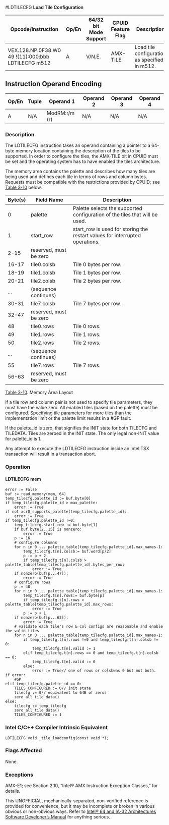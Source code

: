 #LDTILECFG
**Load Tile Configuration**

| Opcode/Instruction                                 | Op/En | 64/32 bit Mode Support | CPUID Feature Flag | Description                                   |
| -------------------------------------------------- | ----- | ---------------------- | ------------------ | --------------------------------------------- |
| VEX.128.NP.0F38.W0 49 !(11):000:bbb LDTILECFG m512 | A     | V/N.E.                 | AMX-TILE           | Load tile configuration as specified in m512. |

## Instruction Operand Encoding

| Op/En | Tuple | Operand 1     | Operand 2 | Operand 3 | Operand 4 |
| ----- | ----- | ------------- | --------- | --------- | --------- |
| A     | N/A   | ModRM:r/m (r) | N/A       | N/A       | N/A       |

### Description

The LDTILECFG instruction takes an operand containing a pointer to a 64-byte memory location containing the description of the tiles to be supported. In order to configure the tiles, the AMX-TILE bit in CPUID must be set and the operating system has to have enabled the tiles architecture.

The memory area contains the palette and describes how many tiles are being used and defines each tile in terms of rows and column bytes. Requests must be compatible with the restrictions provided by CPUID; see [Table 3-10](/x86/cpuid#tbl-3-10) below.

| Byte(s) | Field Name             | Description                                                                  |
| ------- | ---------------------- | ---------------------------------------------------------------------------- |
| 0       | palette                | Palette selects the supported configuration of the tiles that will be used.  |
| 1       | start_row              | start_row is used for storing the restart values for interrupted operations. |
| 2-15    | reserved, must be zero |                                                                              |
| 16-17   | tile0.colsb            | Tile 0 bytes per row.                                                        |
| 18-19   | tile1.colsb            | Tile 1 bytes per row.                                                        |
| 20-21   | tile2.colsb            | Tile 2 bytes per row.                                                        |
| ...     | (sequence continues)   |                                                                              |
| 30-31   | tile7.colsb            | Tile 7 bytes per row.                                                        |
| 32-47   | reserved, must be zero |                                                                              |
| 48      | tile0.rows             | Tile 0 rows.                                                                 |
| 49      | tile1.rows             | Tile 1 rows.                                                                 |
| 50      | tile2.rows             | Tile 2 rows.                                                                 |
| ...     | (sequence continues)   |                                                                              |
| 55      | tile7.rows             | Tile 7 rows.                                                                 |
| 56-63   | reserved, must be zero |                                                                              |

[Table 3-10](/x86/cpuid#tbl-3-10). Memory Area Layout

If a tile row and column pair is not used to specify tile parameters, they must have the value zero. All enabled tiles (based on the palette) must be configured. Specifying tile parameters for more tiles than the implementation limit or the palette limit results in a #​​​​GP fault.

If the palette_id is zero, that signifies the INIT state for both TILECFG and TILEDATA. Tiles are zeroed in the INIT state. The only legal non-INIT value for palette_id is 1.

Any attempt to execute the LDTILECFG instruction inside an Intel TSX transaction will result in a transaction abort.

### Operation

#### LDTILECFG mem

```
error := False
buf := read_memory(mem, 64)
temp_tilecfg.palette_id := buf.byte[0]
if temp_tilecfg.palette_id > max_palette:
    error := True
if not xcr0_supports_palette(temp_tilecfg.palette_id):
    error := True
if temp_tilecfg.palette_id !=0:
    temp_tilecfg.start_row := buf.byte[1]
    if buf.byte[2..15] is nonzero:
        error := True
    p := 16
    # configure columns
    for n in 0 ... palette_table[temp_tilecfg.palette_id].max_names-1:
        temp_tilecfg.t[n].colsb:= buf.word[p/2]
        p := p + 2
        if temp_tilecfg.t[n].colsb > palette_table[temp_tilecfg.palette_id].bytes_per_row:
            error := True
    if nonzero(buf[p...47]):
        error := True
    # configure rows
    p := 48
    for n in 0 ... palette_table[temp_tilecfg.palette_id].max_names-1:
        temp_tilecfg.t[n].rows:= buf.byte[p]
        if temp_tilecfg.t[n].rows > palette_table[temp_tilecfg.palette_id].max_rows:
            error := True
        p := p + 1
    if nonzero(buf[p...63]):
        error := True
    # validate each tile's row & col configs are reasonable and enable the valid tiles
    for n in 0 ... palette_table[temp_tilecfg.palette_id].max_names-1:
        if temp_tilecfg.t[n].rows !=0 and temp_tilecfg.t[n].colsb != 0:
            temp_tilecfg.t[n].valid := 1
        elif temp_tilecfg.t[n].rows == 0 and temp_tilecfg.t[n].colsb == 0:
            temp_tilecfg.t[n].valid := 0
        else:
            error := True// one of rows or colsbwas 0 but not both.
if error:
    #​​​​GP
elif temp_tilecfg.palette_id == 0:
    TILES_CONFIGURED := 0// init state
    tilecfg := 0// equivalent to 64B of zeros
    zero_all_tile_data()
else:
    tilecfg := temp_tilecfg
    zero_all_tile_data()
    TILES_CONFIGURED := 1

```

### Intel C/C++ Compiler Intrinsic Equivalent

```
LDTILECFG void _tile_loadconfig(const void *);

```

### Flags Affected

None.

### Exceptions

AMX-E1; see Section 2.10, “Intel® AMX Instruction Exception Classes,” for details.

This UNOFFICIAL, mechanically-separated, non-verified reference is provided for convenience, but it may be
incomplete or broken in various obvious or non-obvious
ways. Refer to [Intel® 64 and IA-32 Architectures Software Developer’s Manual](https://software.intel.com/en-us/download/intel-64-and-ia-32-architectures-sdm-combined-volumes-1-2a-2b-2c-2d-3a-3b-3c-3d-and-4) for anything serious.
